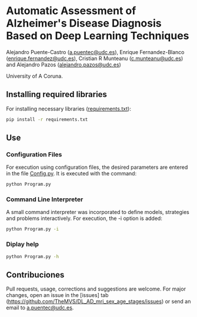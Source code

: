 # Automatic Assessment of Alzheimer's Disease Diagnosis Based on Deep Learning Techniques

Alejandro Puente-Castro (a.puentec@udc.es), Enrique Fernandez-Blanco (enrique.fernandez@udc.es), Cristian R Munteanu (c.munteanu@udc.es) and Alejandro Pazos (alejandro.pazos@udc.es)

University of A Coruna.

## Installing required libraries
For installing necessary libraries ([requirements.txt](https://github.com/TheMVS/DL_AD_mri_sex_age_stages/blob/master/requirements.txt)):

```bash
pip install -r requirements.txt
```
## Use

### Configuration Files

For execution using configuration files, the desired parameters are entered in the file [Config.py](https://github.com/TheMVS/DL_AD_mri_sex_age_stages/blob/master/Config.py). It is executed with the command:

```bash
python Program.py
```

### Command Line Interpreter

A small command interpreter was incorporated to define models, strategies and problems interactively. For execution, the -i option is added:

```bash
python Program.py -i
```

### Diplay help

```bash
python Program.py -h
```

## Contribuciones

Pull requests, usage, corrections and suggestions are welcome. For major changes, open an issue in the [issues] tab (https://github.com/TheMVS/DL_AD_mri_sex_age_stages/issues) or send an email to a.puentec@udc.es.

